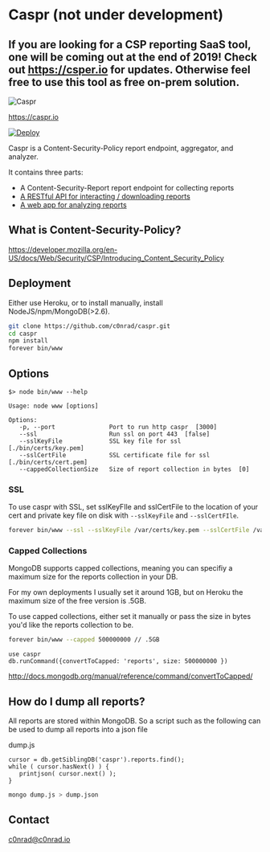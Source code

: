 # Caspr (not under development)
## If you are looking for a CSP reporting SaaS tool, one will be coming out at the end of 2019! Check out https://csper.io for updates. Otherwise feel free to use this tool as free on-prem solution.


![Caspr](https://raw.githubusercontent.com/c0nrad/caspr/master/public/img/happy.png)

https://caspr.io

[![Deploy](https://www.herokucdn.com/deploy/button.png)](https://heroku.com/deploy?template=https://github.com/c0nrad/caspr)

Caspr is a Content-Security-Policy report endpoint, aggregator, and analyzer.

It contains three parts:
- A Content-Security-Report report endpoint for collecting reports
- [A RESTful API for interacting / downloading reports](https://raw.githubusercontent.com/c0nrad/caspr/master/docs/api.md)
- [A web app for analyzing reports](http://caspr.io/#/p/e73f40cd722426dd6df4c81fb56285335747fa29728bc72bd07cbcf5c2829d21)


## What is Content-Security-Policy?

https://developer.mozilla.org/en-US/docs/Web/Security/CSP/Introducing_Content_Security_Policy

## Deployment

Either use Heroku, or to install manually, install NodeJS/npm/MongoDB(>2.6).

```bash
git clone https://github.com/c0nrad/caspr.git
cd caspr
npm install
forever bin/www
```

## Options

```
$> node bin/www --help

Usage: node www [options]

Options:
   -p, --port               Port to run http caspr  [3000]
   --ssl                    Run ssl on port 443  [false]
   --sslKeyFile             SSL key file for ssl  [./bin/certs/key.pem]
   --sslCertFile            SSL certificate file for ssl  [./bin/certs/cert.pem]
   --cappedCollectionSize   Size of report collection in bytes  [0]
```

### SSL

To use caspr with SSL, set sslKeyFIle and sslCertFile to the location of your cert and private key file on disk with `--sslKeyFile` and `--sslCertFIle`.

```bash
forever bin/www --ssl --sslKeyFile /var/certs/key.pem --sslCertFile /var/certs/cert.pem
```

### Capped Collections

MongoDB supports capped collections, meaning you can specifiy a maximum size for the reports collection in your DB.

For my own deployments I usually set it around 1GB, but on Heroku the maximum size of the free version is .5GB.

To use capped collections, either set it manually or pass the size in bytes you'd like the reports collection to be.

```bash
forever bin/www --capped 500000000 // .5GB
```

```
use caspr
db.runCommand({convertToCapped: 'reports', size: 500000000 })
```
http://docs.mongodb.org/manual/reference/command/convertToCapped/

## How do I dump all reports?

All reports are stored within MongoDB. So a script such as the following can be used to dump all reports into a json file

dump.js
```
cursor = db.getSiblingDB('caspr').reports.find();
while ( cursor.hasNext() ) {
   printjson( cursor.next() );
}
```

```bash
mongo dump.js > dump.json
```

## Contact

c0nrad@c0nrad.io
